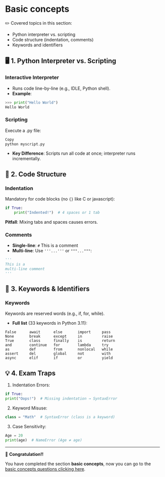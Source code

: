 # Basic concepts

✏️ Covered topics in this section:
- Python interpreter vs. scripting
- Code structure (indentation, comments)
- Keywords and identifiers

## 🖥️ 1. Python Interpreter vs. Scripting  
### **Interactive Interpreter**  
- Runs code line-by-line (e.g., IDLE, Python shell).  
- **Example**:  
```python  
>>> print("Hello World")
Hello World
```

### **Scripting**
Execute a .py file:
```bash
Copy
python myscript.py  
```

- **Key Difference**: Scripts run all code at once; interpreter runs incrementally.

## 📐 2. Code Structure

### Indentation
Mandatory for code blocks (no `{}` like C or javascript):

```python
if True:  
    print("Indented!")  # 4 spaces or 1 tab  
```

**Pitfall**: Mixing tabs and spaces causes errors.

### Comments
- **Single-line**: `#` This is a comment
- **Multi-line**: Use `'''...'''` or `"""..."""`:

```python
'''  
This is a  
multi-line comment  
'''
```

## 🔑 3. Keywords & Identifiers

### Keywords
Keywords are reserved words (e.g., if, for, while).

- **Full list** (33 keywords in Python 3.11):

```
False      await      else       import     pass  
None       break      except     in         raise  
True       class      finally    is         return  
and        continue   for        lambda     try  
as         def        from       nonlocal   while  
assert     del        global     not        with  
async      elif       if         or         yield
```

## 💡 4. Exam Traps
1. Indentation Errors:

```python
if True:  
print("Oops!")  # Missing indentation → SyntaxError  
```

2. Keyword Misuse:
```python
class = "Math"  # SyntaxError (class is a keyword)  
```

3. Case Sensitivity:
```python
Age = 20  
print(age)  # NameError (Age ≠ age)
```

---

🎉 **Congratulation!!** 

You have completed the section **basic concepts**, now you can go to the [basic concepts questions clicking here](../Practice_Exams_Questions/01_basic_concepts.md).